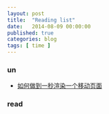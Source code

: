 ```yaml
---
layout: post
title:  "Reading list"
date:   2014-08-09 00:00:00
published: true
categories: blog
tags: [ time ]
---
```


### un

- [如何做到一秒渲染一个移动页面](https://github.com/cssmagic/blog/issues/20)

### read